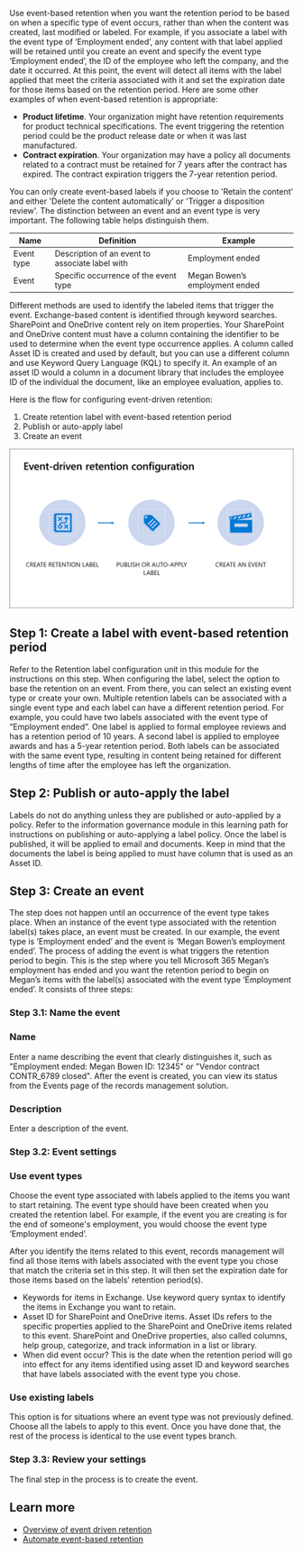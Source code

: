 Use event-based retention when you want the retention period to be based on when a specific type of event occurs, rather than when the content was created, last modified or labeled. For example, if you associate a label with the event type of ‘Employment ended’, any content with that label applied will be retained until you create an event and specify the event type ‘Employment ended’, the ID of the employee who left the company, and the date it occurred. At this point, the event will detect all items with the label applied that meet the criteria associated with it and set the expiration date for those items based on the retention period. Here are some other examples of when event-based retention is appropriate:

- **Product lifetime**. Your organization might have retention requirements for product technical specifications. The event triggering the retention period could be the product release date or when it was last manufactured.
- **Contract expiration**. Your organization may have a policy all documents related to a contract must be retained for 7 years after the contract has expired. The contract expiration triggers the 7-year retention period.

You can only create event-based labels if you choose to 'Retain the content' and either 'Delete the content automatically’ or 'Trigger a disposition review'. The distinction between an event and an event type is very important. The following table helps distinguish them.

| Name  | Definition  |  Example |
|---|---|---|
|  Event type | Description of an event to associate label with  | Employment ended  |
|  Event | Specific occurrence of the event type  |Megan Bowen’s employment ended   |
		
Different methods are used to identify the labeled items that trigger the event. Exchange-based content is identified through keyword searches. SharePoint and OneDrive content rely on item properties. Your SharePoint and OneDrive content must have a column containing the identifier to be used to determine when the event type occurrence applies. A column called Asset ID is created and used by default, but you can use a different column and use Keyword Query Language (KQL) to specify it. An example of an asset ID    would a column in a document library that includes the employee ID of the individual the document, like an employee evaluation, applies to.

Here is the flow for configuring event-driven retention:
1.	Create retention label with event-based retention period
1.	Publish or auto-apply label
1.	Create an event


![Event-driven retention configuration](../media/event-driven-retention-configuration.png)

## Step 1: Create a label with event-based retention period
Refer to the Retention label configuration unit in this module for the instructions on this step. When configuring the label, select the option to base the retention on an event. From there, you can select an existing event type or create your own. Multiple retention labels can be associated with a single event type   and each label can have a different retention period. For example, you could have two labels associated with the event type of “Employment ended”. One label is applied to formal employee reviews and has a retention period of 10 years. A second label is applied to employee awards and has a 5-year retention period. Both labels can be associated with the same event type, resulting in content being retained for different lengths of time after the employee has left the organization.

## Step 2: Publish or auto-apply the label
Labels do not do anything unless they are published or auto-applied by a policy. Refer to the information governance module in this learning path for instructions on publishing or auto-applying a label policy. Once the label is published, it will be applied to email and documents. Keep in mind that the documents the label is being applied to must have column that is used as an Asset ID.  

## Step 3: Create an event
The step does not happen until an occurrence of the event type takes place. When an instance of the event type associated with the retention label(s) takes place, an event must be created. In our example, the event type is ‘Employment ended’ and the event is ‘Megan Bowen’s employment ended’.  The process of adding the event is what triggers the retention period to begin. This is the step where you tell Microsoft 365 Megan’s employment has ended and you want the retention period to begin on Megan’s items with the label(s) associated with the event type ‘Employment ended’. It consists of three steps:

### Step 3.1: Name the event
### Name
Enter a name describing the event that clearly distinguishes it, such as "Employment ended: Megan Bowen ID: 12345" or "Vendor contract CONTR_6789 closed". After the event is created, you can view its status from the Events page of the records management solution.

### Description
Enter a description of the event.

### Step 3.2: Event settings
### Use event types
Choose the event type associated with labels applied to the items you want to start retaining. The event type should have been created when you created the retention label. For example, if the event you are creating is for the end of someone's employment, you would choose the event type ‘Employment ended’.

After you identify the items related to this event, records management will find all those items with labels associated with the event type you chose that match the criteria set in this step. It will then set the expiration date for those items based on the labels’ retention period(s).
- Keywords for items in Exchange. Use keyword query syntax to identify the items in Exchange you want to retain.
- Asset ID for SharePoint and OneDrive items. Asset IDs refers to the specific properties applied to the SharePoint and OneDrive items related to this event. SharePoint and OneDrive properties, also called columns, help group, categorize, and track information in a list or library. 
- When did event occur? This is the date when the retention period will go into effect for any items identified using asset ID and keyword searches that have labels associated with the event type you chose.

### Use existing labels
This option is for situations where an event type was not previously defined. Choose all the labels to apply to this event. Once you have done that, the rest of the process is identical to the use event types branch.

### Step 3.3: Review your settings
The final step in the process is to create the event. 

## Learn more
- [Overview of event driven retention](/microsoft-365/compliance/event-driven-retention?azure-portal=true)
- [Automate event-based retention](/microsoft-365/compliance/automate-event-driven-retention?azure-portal=true)

